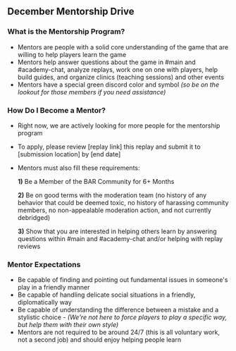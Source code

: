 ## December Mentorship Drive

### What is the Mentorship Program?
- Mentors are people with a solid core understanding of the game that are willing to help players learn the game
- Mentors help answer questions about the game in #main and #academy-chat, analyze replays, work one on one with players, help build guides, and organize clinics (teaching sessions) and other events
- Mentors have a special green discord color and symbol *(so be on the lookout for those members if you need assistance)*

### How Do I Become a Mentor?
- Right now, we are actively looking for more people for the mentorship program
- To apply, please review [replay link] this replay and submit it to [submission location] by [end date]
- Mentors must also fill these requirements:

  **1)** Be a Member of the BAR Community for 6+ Months
  
  **2)** Be on good terms with the moderation team (no history of any behavior that could be deemed toxic, no history of harassing community members, no non-appealable moderation action, and not currently debridged)
  
  **3)** Show that you are interested in helping others learn by answering questions within #main and #academy-chat and/or helping with replay reviews

### Mentor Expectations
- Be capable of finding and pointing out fundamental issues in someone's play in a friendly manner
- Be capable of handling delicate social situations in a friendly, diplomatically way
- Be capable of understanding the difference between a mistake and a stylistic choice -
      *(We're not here to force players to play a specific way, but help them with their own style)*
- Mentors are not required to be around 24/7 (this is all voluntary work, not a second job) and should enjoy helping people learn
